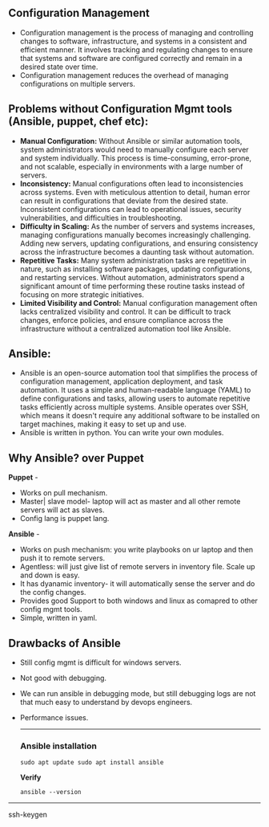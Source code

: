 ## Configuration Management

- Configuration management is the process of managing and controlling changes to software, infrastructure, and systems in a consistent and efficient manner. It involves tracking and regulating changes to ensure that systems and software are configured correctly and remain in a desired state over time.
- Configuration management reduces the overhead of managing configurations on multiple servers.


## Problems without Configuration Mgmt tools (Ansible, puppet, chef etc):

- **Manual Configuration:** Without Ansible or similar automation tools, system administrators would need to manually configure each server and system individually. This process is time-consuming, error-prone, and not scalable, especially in environments with a large number of servers.
- **Inconsistency:** Manual configurations often lead to inconsistencies across systems. Even with meticulous attention to detail, human error can result in configurations that deviate from the desired state. Inconsistent configurations can lead to operational issues, security vulnerabilities, and difficulties in troubleshooting.
- **Difficulty in Scaling:** As the number of servers and systems increases, managing configurations manually becomes increasingly challenging. Adding new servers, updating configurations, and ensuring consistency across the infrastructure becomes a daunting task without automation.
- **Repetitive Tasks:** Many system administration tasks are repetitive in nature, such as installing software packages, updating configurations, and restarting services. Without automation, administrators spend a significant amount of time performing these routine tasks instead of focusing on more strategic initiatives.
- **Limited Visibility and Control:** Manual configuration management often lacks centralized visibility and control. It can be difficult to track changes, enforce policies, and ensure compliance across the infrastructure without a centralized automation tool like Ansible.


## Ansible:

- Ansible is an open-source automation tool that simplifies the process of configuration management, application deployment, and task automation. It uses a simple and human-readable language (YAML) to define configurations and tasks, allowing users to automate repetitive tasks efficiently across multiple systems. Ansible operates over SSH, which means it doesn't require any additional software to be installed on target machines, making it easy to set up and use.
- Ansible is written in python. You can write your own modules.

## Why Ansible? over Puppet

**Puppet** -
- Works on pull mechanism.
- Master| slave model- laptop will act as master and all other remote servers will act as slaves.
- Config lang is puppet lang.


**Ansible** -
- Works on push mechanism: you write playbooks on ur laptop and then push it to remote servers.
- Agentless: will just give list of remote servers in inventory file. Scale up and down is easy.
- It has dyanamic inventory- it will automatically sense the server and do the config changes.
- Provides good Support to both windows and linux as comapred to other config mgmt tools.
- Simple, written in yaml.


## Drawbacks of Ansible

- Still config mgmt is difficult for windows servers.
- Not good with debugging.
- We can run ansible in debugging mode, but still debugging logs are not that much easy to understand by devops engineers.
- Performance issues.

  **********************************************************************************************************************************************************************************************

  ### Ansible installation

  ``sudo apt update
  sudo apt install ansible``


  **Verify**
  
  ``ansible --version``
**********************************************************************************************************************************************************************************************

ssh-keygen




